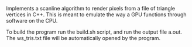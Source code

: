 Implements a scanline algorithm to render pixels from a file of triangle vertices in C++. This is meant to emulate the way a GPU functions through software on the CPU. 

To build the program run the build.sh script, and run the output file a.out. The ws_tris.txt file will be automatically opened by the program. 
